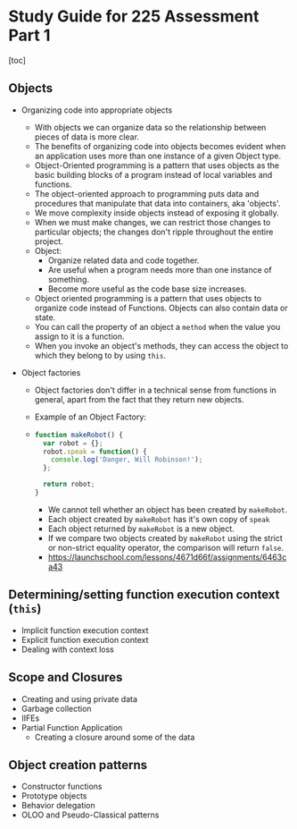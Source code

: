 # Study Guide for 225 Assessment Part 1

[toc]

## Objects

- Organizing code into appropriate objects

  - With objects we can organize data so the relationship between pieces of data is more clear.
  - The benefits of organizing code into objects becomes evident when an application uses more than one instance of a given Object type.
  - Object-Oriented programming is a pattern that uses objects as the basic building blocks of a program instead of local variables and functions.
  - The object-oriented approach to programming puts data and procedures that manipulate that data into containers, aka 'objects'.
  - We move complexity inside objects instead of exposing it globally.
  - When we must make changes, we can restrict those changes to particular objects; the changes don't ripple throughout the entire project.
  - Object:
    - Organize related data and code together.
    - Are useful when a program needs more than one instance of something. 
    - Become more useful as the code base size increases.
  - Object oriented programming is a pattern that uses objects to organize code instead of Functions. Objects can also contain data or state.
  - You can call the property of an object a `method` when the value you assign to it is a function.
  - When you invoke an object's methods, they can access the object to which they belong to by using `this`.

- Object factories

  - Object factories don't differ in a technical sense from functions in general, apart from the fact that they return new objects.

  - Example of an Object Factory:

  - ```javascript
    function makeRobot() {
      var robot = {};
      robot.speak = function() {
        console.log('Danger, Will Robinson!');
      };
    
      return robot;
    }
    ```

    - We cannot tell whether an object has been created by `makeRobot`.
    - Each object created by `makeRobot` has it's own copy of `speak`
    - Each object returned by `makeRobot` is a new object.
    - If we compare two objects created by `makeRobot` using the strict or non-strict equality operator, the comparison will return `false`.
    - https://launchschool.com/lessons/4671d66f/assignments/6463ca43

## Determining/setting function execution context (`this`)

- Implicit function execution context
- Explicit function execution context
- Dealing with context loss

## Scope and Closures

- Creating and using private data
- Garbage collection
- IIFEs
- Partial Function Application
  - Creating a closure around some of the data

## Object creation patterns

- Constructor functions
- Prototype objects
- Behavior delegation
- OLOO and Pseudo-Classical patterns